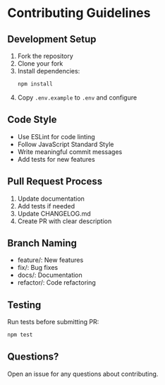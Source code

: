 # Contributing Guidelines

## Development Setup

1. Fork the repository
2. Clone your fork
3. Install dependencies:
   ```bash
   npm install
   ```
4. Copy `.env.example` to `.env` and configure

## Code Style

- Use ESLint for code linting
- Follow JavaScript Standard Style
- Write meaningful commit messages
- Add tests for new features

## Pull Request Process

1. Update documentation
2. Add tests if needed
3. Update CHANGELOG.md
4. Create PR with clear description

## Branch Naming

- feature/: New features
- fix/: Bug fixes
- docs/: Documentation
- refactor/: Code refactoring

## Testing

Run tests before submitting PR:
```bash
npm test
```

## Questions?

Open an issue for any questions about contributing.
